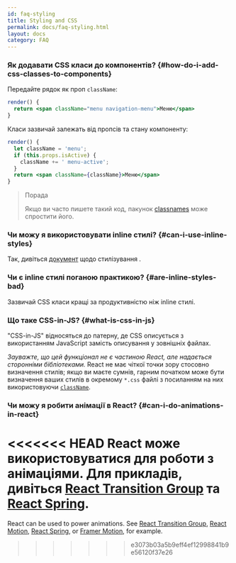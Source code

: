 ```yaml
---
id: faq-styling
title: Styling and CSS
permalink: docs/faq-styling.html
layout: docs
category: FAQ
---
```


### Як додавати CSS класи до компонентів? {#how-do-i-add-css-classes-to-components}

Передайте рядок як проп `className`:

```jsx
render() {
  return <span className="menu navigation-menu">Меню</span>
}
```

Класи зазвичай залежать від пропсів та стану компоненту:

```jsx
render() {
  let className = 'menu';
  if (this.props.isActive) {
    className += ' menu-active';
  }
  return <span className={className}>Меню</span>
}
```

>Порада
>
>Якщо ви часто пишете такий код, пакунок [classnames](https://www.npmjs.com/package/classnames#usage-with-reactjs)
може спростити його.

### Чи можу я використовувати inline стилі? {#can-i-use-inline-styles}

Так, дивіться [документ](/docs/dom-elements.html#style) щодо стилізування .

### Чи є inline стилі поганою практикою? {#are-inline-styles-bad}

Зазвичай CSS класи кращі за продуктивністю ніж inline стилі.

### Що таке CSS-in-JS? {#what-is-css-in-js}

"CSS-in-JS" відносяться до патерну, де CSS описується з використанням JavaScript замість описування у зовнішніх файлах.

_Зауважте, що цей функціонал не є частиною React, але надається сторонніми бібліотеками._ React не має чіткої точки зору стосовно визначення стилів; якщо ви маєте сумнів, гарним початком може бути визначення ваших стилів в окремому `*.css` файлі з посиланням на них використовуючи [`className`](/docs/dom-elements.html#classname).

### Чи можу я робити анімації в React? {#can-i-do-animations-in-react}

<<<<<<< HEAD
React може використовуватися для роботи з анімаціями. Для прикладів, дивіться [React Transition Group](https://reactcommunity.org/react-transition-group/) та [React Spring](https://github.com/react-spring/react-spring).
=======
React can be used to power animations. See [React Transition Group](https://reactcommunity.org/react-transition-group/), [React Motion](https://github.com/chenglou/react-motion), [React Spring](https://github.com/react-spring/react-spring), or [Framer Motion](https://framer.com/motion), for example.
>>>>>>> e3073b03a5b9eff4ef12998841b9e56120f37e26
